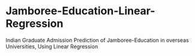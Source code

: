 # Jamboree-Education-Linear-Regression
Indian Graduate Admission Prediction of Jamboree-Education in overseas Universities, Using Linear Regression
